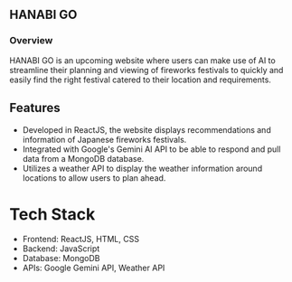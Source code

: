 ## HANABI GO
### Overview
HANABI GO is an upcoming website where users can make use of AI to streamline their planning and viewing of fireworks festivals to quickly and easily find the right festival catered to their location and requirements. 

## Features
- Developed in ReactJS, the website displays recommendations and information of Japanese fireworks festivals.
- Integrated with Google's Gemini AI API to be able to respond and pull data from a MongoDB database. 
- Utilizes a weather API to display the weather information around locations to allow users to plan ahead.

# Tech Stack
- Frontend: ReactJS, HTML, CSS
- Backend: JavaScript
- Database: MongoDB
- APIs: Google Gemini API, Weather API
